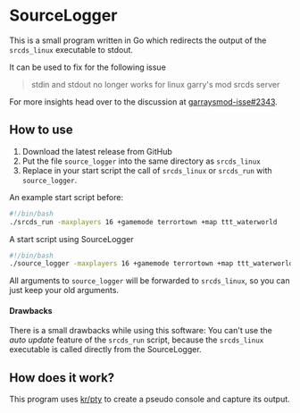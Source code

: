 # SourceLogger

This is a small program written in Go which redirects
the output of the `srcds_linux` executable to stdout.

It can be used to fix for the following issue
> stdin and stdout no longer works for linux garry's mod srcds server 

For more insights head over to the discussion at 
[garraysmod-isse#2343](https://github.com/Facepunch/garrysmod-issues/issues/2343#issue-123386501).

## How to use

1. Download the latest release from GitHub
2. Put the file `source_logger` into the same directory as `srcds_linux`
2. Replace in your start script the call of `srcds_linux` or `srcds_run` with `source_logger`.

An example start script before:
````sh
#!/bin/bash
./srcds_run -maxplayers 16 +gamemode terrortown +map ttt_waterworld
````

A start script using SourceLogger
````sh
#!/bin/bash
./source_logger -maxplayers 16 +gamemode terrortown +map ttt_waterworld
````

All arguments to `source_logger` will be forwarded to `srcds_linux`, so you can just keep your old arguments.

#### Drawbacks

There is a small drawbacks while using this software: 
You can't use the _auto update_ feature of the `srcds_run` script, 
because the `srcds_linux` executable is called directly from the SourceLogger.

## How does it work?
This program uses [kr/pty](https://github.com/kr/pty) to create a pseudo console and capture its output.